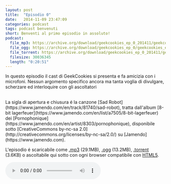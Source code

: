 ```yaml
---
layout: post
title:  "Episodio 0"
date:   2014-11-09 23:47:09
categories: podcast
tags: podcast benvenuti
short: Benventi al primo episodio in assoluto!
podcast:
  file_mp3: https://archive.org/download/geekcookies_ep_0_201411/geekcookies_ep_0.mp3
  file_ogg: https://archive.org/download/geekcookies_ep_0/geekcookies_ep_0.ogg 
  file_torrent: https://archive.org/download/geekcookies_ep_0_201411/geekcookies_ep_0_201411_archive.torrent 
  filesize: 30036345
  length: "0:20:51"
---
```

 
In questo episodio il cast di GeekCookies si presenta e fa amicizia con i microfoni.
Nessun argomento specifico ancora ma tanta voglia di divulgare, scherzare ed interloquire con gli ascoltatori

<br />
La sigla di apertura e chiusura é la canzone [Sad Robot](https://www.jamendo.com/en/track/81740/sad-robot), tratta dall'album [8-bit lagerfeuer](https://www.jamendo.com/en/list/a7505/8-bit-lagerfeuer) dei [Pornophonique](https://www.jamendo.com/en/artist/8303/pornophonique), disponibile sotto [CreativeCommons by-nc-sa 2.0](http://creativecommons.org/licenses/by-nc-sa/2.0/) su [Jamendo](https://www.jamendo.com).

L'episodio é scaricabile come [.mp3]({{page.podcast.file_mp3}}) (29.1MB), [.ogg]({{page.podcast.file_ogg}}) (13.2MB), [.torrent]({{page.podcast.file_torrent}}) (3.6KB) o ascoltabile qui sotto con ogni browser compatibile con [HTML5](http://html5test.com/).


<!--HTML5 audio player,see http://www.bloggerbuster.com/2012/07/how-to-add-music-player-in-blogspot.html-->
<audio controls> 
<source src="{{page.podcast.file}}" /> 
If you cannot see the audio controls, your browser does not support the audio element 
</audio>

